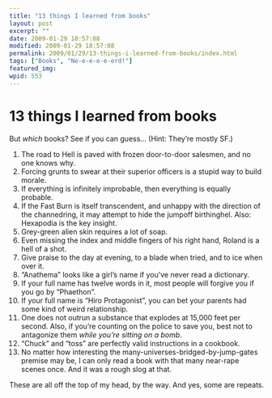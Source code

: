 ```yaml
---
title: "13 things I learned from books"
layout: post
excerpt: ""
date: 2009-01-29 18:57:08
modified: 2009-01-29 18:57:08
permalink: 2009/01/29/13-things-i-learned-from-books/index.html
tags: ["Books", "Ne-e-e-e-e-erd!"]
featured_img: 
wpid: 553
---
```


# 13 things I learned from books

But *which* books? See if you can guess… (Hint: They’re mostly SF.)

1. The road to Hell is paved with frozen door-to-door salesmen, and no one knows why.
2. Forcing grunts to swear at their superior officers is a stupid way to build morale.
3. If everything is infinitely improbable, then everything is equally probable.
4. If the Fast Burn is itself transcendent, and unhappy with the direction of the channedring, it may attempt to hide the jumpoff birthinghel. Also: Hexapodia is the key insight.
5. Grey-green alien skin requires a lot of soap.
6. Even missing the index and middle fingers of his right hand, Roland is a hell of a shot.
7. Give praise to the day at evening, to a blade when tried, and to ice when over it.
8. “Anathema” looks like a girl’s name if you’ve never read a dictionary.
9. If your full name has twelve words in it, most people will forgive you if you go by “Phaethon”.
10. If your full name is “Hiro Protagonist”, you can bet your parents had some kind of weird relationship.
11. One does not outrun a substance that explodes at 15,000 feet per second. Also, if you’re counting on the police to save you, best not to antagonize them *while you’re sitting on a bomb*.
12. “Chuck” and “toss” are perfectly valid instructions in a cookbook.
13. No matter how interesting the many-universes-bridged-by-jump-gates premise may be, I can only read a book with that many near-rape scenes once. And it was a rough slog at that.

These are all off the top of my head, by the way. And yes, some are repeats.